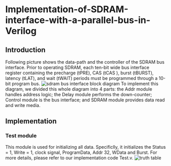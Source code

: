 # Implementation-of-SDRAM-interface-with-a-parallel-bus-in-Verilog
## Introduction
Following picture shows the data-path and the controller of the SDRAM bus interface. Prior to operating SDRAM, each ten-bit
wide bus interface register containing the precharge (tPRE), CAS (tCAS ), burst (tBURST), latency (tLAT), and wait (tWAIT)
periods must be programmed through a 10-bit program bus.
![sdram bus interface block diagram](https://user-images.githubusercontent.com/27938420/43930237-3723f5fa-9bed-11e8-9242-63502583c7a6.png)
To implement this diagram, we divided this whole diagram into 4 parts: the Addr module handles address logic; the Delay
module performs the down-counter; Control module is the bus interface; and SDRAM module provides data read and write
media.
## Implementation
### Test module
This module is used for initializing all data. Specificlly, it initializes the Status = 1, Write = 1, clock signal, ProgramData,
Addr 32, WData and Burst.
For more details, please refer to our implementation code Test.v.
![truth table](https://user-images.githubusercontent.com/27938420/43930421-2029d9ae-9bee-11e8-9687-9682be684da3.png)
